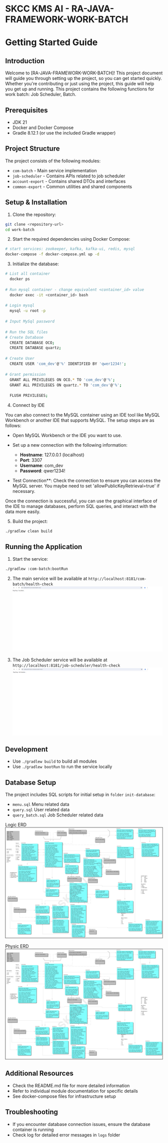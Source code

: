 # SKCC KMS AI - RA-JAVA-FRAMEWORK-WORK-BATCH

# Getting Started Guide
## Introduction

Welcome to [RA-JAVA-FRAMEWORK-WORK-BATCH]!
This project document will guide you through setting up the project, so you can get started quickly. Whether you're contributing or just using the project, this guide will help you get up and running.
This project contains the following functions for work batch: Job Scheduler, Batch.

## Prerequisites

- JDK 21
- Docker and Docker Compose
- Gradle 8.12.1 (or use the included Gradle wrapper)

## Project Structure

The project consists of the following modules:

- `com-batch` - Main service implementation
- `job-scheduler` - Contains APIs related to job scheduler 
- `account-export` - Contains shared DTOs and interfaces
- `common-export` - Common utilities and shared components

## Setup & Installation

1. Clone the repository:

```bash
git clone <repository-url>
cd work-batch
```

2. Start the required dependencies using Docker Compose:

```bash
# start services: zookeeper, kafka, kafka-ui, redis, mysql
docker-compose -f docker-compose.yml up -d
```

3. Initialize the database:

```bash
# List all container
  docker ps

# Run mysql container - change equivalent <container_id> value	
  docker exec -it <container_id> bash

# Login mysql
  mysql -u root -p

# Input MySql password

# Run the SQL files
# Create Database
  CREATE DATABASE OCO;
  CREATE DATABASE quartz;

# Create User
  CREATE USER 'com_dev'@'%' IDENTIFIED BY 'qwer1234!';

# Grant permission
  GRANT ALL PRIVILEGES ON OCO.* TO 'com_dev'@'%';  
  GRANT ALL PRIVILEGES ON quartz.* TO 'com_dev'@'%';

  FLUSH PRIVILEGES;
```

4. Connect by IDE

You can also connect to the MySQL container using an IDE tool like MySQL Workbench or another IDE that supports MySQL.
The setup steps are as follows:

- Open MySQL Workbench or the IDE you want to use.
- Set up a new connection with the following information:
    - **Hostname**: 127.0.0.1 (localhost)
    - **Port**: 3307
    - **Username**: com_dev
    - **Password**: qwer1234!


- Test Connection**: Check the connection to ensure you can access the MySQL server.
  You maybe need to set 'allowPublicKeyRetrieval=true' if necessary.

Once the connection is successful, you can use the graphical interface of the IDE to manage databases, perform SQL
queries, and interact with the data more easily.

5. Build the project:

```bash
./gradlew clean build
```

## Running the Application

1. Start the service:

```bash
./gradlew :com-batch:bootRun
```

2. The main service will be available at `http://localhost:8181/com-batch/health-check`
   ![swager.png](docs/imgs/HealthCheckComBatch.png)

3. The Job Scheduler service will be available at `http://localhost:8181/job-scheduler/health-check`
   ![swager.png](docs/imgs/HealthCheckJobScheduler.png)

## Development

- Use `./gradlew build` to build all modules
- Use `./gradlew bootRun` to run the service locally

## Database Setup

The project includes SQL scripts for initial setup in `folder` `init-database`:

- `menu.sql` Menu related data
- `query.sql` User related data
- `query_batch.sql` Job Scheduler related data

Logic ERD
![logic-erd.png](docs/imgs/logic-erd.png)

Physic ERD
![physic-erd.png](docs/imgs/physic-erd.png)

## Additional Resources

- Check the README.md file for more detailed information
- Refer to individual module documentation for specific details
- See docker-compose files for infrastructure setup

## Troubleshooting

- If you encounter database connection issues, ensure the database container is running
- Check log for detailed error messages in `logs` folder